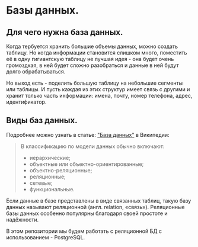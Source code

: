 # Базы данных.

## Для чего нужна база данных.
Когда тербуется хранить большие объемы данных, можно создать таблицу.
Но когда информации становится слишком много, поместить её в одну гигиантскую таблицу не лучшая идея - она будет очень громоздкая, в ней будет сложно разобраться и данные в ней будут долго обрабатываться.

Но выход есть - поделить большую таблицу на небольшие сегменты или таблицы. И пусть каждая из этих структур имеет связь с другими и хранит только часть информации: имена, почту, номер телефона, адрес, идентификатор.

## Виды баз данных.

Подробнее можно узнать в статье: ["База данных"](https://ru.wikipedia.org/wiki/%D0%91%D0%B0%D0%B7%D0%B0_%D0%B4%D0%B0%D0%BD%D0%BD%D1%8B%D1%85) в Википедии:
>В классификацию по модели данных обычно включают:
>- иерархические;
>- объектные или объектно-ориентированные;
>- объектно-реляционные;
>- реляционные;
>- сетевые;
>- функциональные.

Если данные в базе представлены в виде связанных таблиц, такую базу данных называют реляционной (англ. relation, «связь»). Реляционные базы данных особенно популярны благодаря своей простоте и надёжности.

В этом репозитории мы будем работать с реляционной БД с использованием - PostgreSQL.


